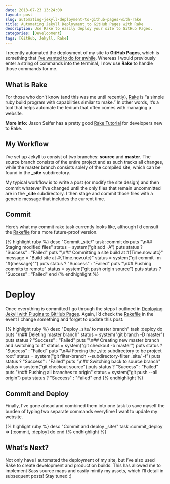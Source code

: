 ```yaml
---
date: 2013-07-23 13:24:00
layout: post
slug: automating-jekyll-deployment-to-github-pages-with-rake
title: Automating Jekyll Deployment to GitHub Pages with Rake
description: Use Rake to easily deploy your site to GitHub Pages.
categories: [Development]
tags: [GitHub, Jekyll, Rake]
---
```


I recently automated the deployment of my site to **GitHub Pages**, which is something that [I’ve wanted to do for awhile](http://davidensinger.com/2013/04/deploying-jekyll-to-github-pages/). Whereas I would previously enter a string of commands into the terminal, I now use **Rake** to handle those commands for me.

## What is Rake
For those who don’t know (and this was me until recently), [Rake](http://rake.rubyforge.org/) is “a simple ruby build program with capabilities similar to make.” In other words, it’s a tool that helps automate the tedium that often comes with managing a website.

<div class="gray-box">
  <p><strong>More Info:</strong> Jason Seifer has a pretty good <a href="http://jasonseifer.com/2010/04/06/rake-tutorial">Rake Tutorial</a> for developers new to Rake.</p>
</div>

## My Workflow
I’ve set up Jekyll to consist of two branches: **source** and **master**. The source branch consists of the entire project and as such tracks all changes, while the master branch consists solely of the compiled site, which can be found in the **_site** subdirectory.

My typical workflow is to write a post (or modify the site design) and then commit whatever I’ve changed until the only files that remain uncommitted are in the **_site** subdirectory. I then stage and commit those files with a generic message that includes the current time.

## Commit
Here’s what my commit rake task currently looks like, although I’d consult the [Rakefile](https://github.com/davidensinger/davidensinger.github.io/blob/source/Rakefile) for a more future-proof version.

{% highlight ruby %}
desc "Commit _site/"
task :commit do
  puts "\n## Staging modified files"
  status = system("git add -A")
  puts status ? "Success" : "Failed"
  puts "\n## Committing a site build at #{Time.now.utc}"
  message = "Build site at #{Time.now.utc}"
  status = system("git commit -m \"#{message}\"")
  puts status ? "Success" : "Failed"
  puts "\n## Pushing commits to remote"
  status = system("git push origin source")
  puts status ? "Success" : "Failed"
end
{% endhighlight %}

# Deploy
Once everything is committed I go through the steps I outlined in [Deploying Jekyll with Plugins to GitHub Pages](http://davidensinger.com/2013/04/deploying-jekyll-to-github-pages/). Again, I’d check the [Rakefile](https://github.com/davidensinger/davidensinger.github.io/blob/source/Rakefile) in the event I change something and forget to update this post.

{% highlight ruby %}
desc "Deploy _site/ to master branch"
task :deploy do
  puts "\n## Deleting master branch"
  status = system("git branch -D master")
  puts status ? "Success" : "Failed"
  puts "\n## Creating new master branch and switching to it"
  status = system("git checkout -b master")
  puts status ? "Success" : "Failed"
  puts "\n## Forcing the _site subdirectory to be project root"
  status = system("git filter-branch --subdirectory-filter _site/ -f")
  puts status ? "Success" : "Failed"
  puts "\n## Switching back to source branch"
  status = system("git checkout source")
  puts status ? "Success" : "Failed"
  puts "\n## Pushing all branches to origin"
  status = system("git push --all origin")
  puts status ? "Success" : "Failed"
end
{% endhighlight %}

## Commit and Deploy
Finally, I’ve gone ahead and combined them into one task to save myself the burden of typing two separate commands everytime I want to update my website.

{% highlight ruby %}
desc "Commit and deploy _site/"
task :commit_deploy => [:commit, :deploy] do
end
{% endhighlight %}

## What’s Next?
Not only have I automated the deployment of my site, but I’ve also used Rake to create development and production builds. This has allowed me to implement Sass source maps and easily minify my assets, which I’ll detail in subsequent posts! Stay tuned :)

